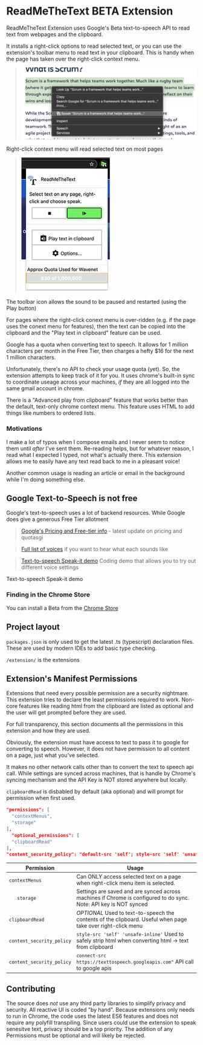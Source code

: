 # ReadMeTheText BETA Extension
ReadMeTheText Extension uses Google's Beta text-to-speech API to read text from webpages and the clipboard.

It installs a right-click options to read selected text, or you can use the extension's toolbar menu to read text in your clipboard. This is handy when the page has taken over the right-click context menu.

>  <img src="./assets/example-playing-selected-text.png" width="800px">
 
 Right-click context menu will read selected text on most pages

>  ![Demo of selected Chrome toolbar feature ](./assets/example-toolbar-ui.png)
>

The toolbar icon allows the sound to be paused and restarted (using the Play button)

For pages where the right-click conext menu is over-ridden (e.g. if the page uses the conext menu for features), 
then the text can be copied into the clipboard and the "Play text in clipboard" feature can be used.

Google has a quota when converting text to speech. It allows for 1 million characters per month
in the Free Tier, then charges a hefty $16 for the next 1 million characters.

Unfortunately, there's no API to check your usage quota (yet). So, the extension attempts to keep track of it for you. It uses chrome's built-in sync to coordinate useage across your machines, _if_ they are all logged into the same gmail account in chrome.

There is a "Advanced play from clipboard" feature that works better than the default, text-only chrome context menu. This feature uses HTML to add things like numbers to ordered lists. 

### Motivations
I make a lot of typos when I compose emails and I never seem to notice them until _after_ I've sent them. 
Re-reading helps, but for whatever reason, I read what I expected I typed, not what's actually
there. This extension allows me to easily have any text read back to me in a pleasant voice!

Another common usage is reading an article or email in the background while I'm doing something else.

## Google Text-to-Speech is not free
Google's text-to-speech uses a lot of backend resources. While Google does give a generous Free Tier allotment

>  [Google's Pricing and Free-tier info](https://cloud.google.com/text-to-speech/pricing) - latest update on pricing and quotasgi

>  [Full list of voices](https://cloud.google.com/text-to-speech/docs/voices) if you want to hear what each sounds like

>  [Text-to-speech Speak-it demo](https://cloud.google.com/text-to-speech#section-2) Coding demo that allows you to try out different voice settings 

Text-to-speech Speak-it demo


### Finding in the Chrome Store

You can install a Beta from the [Chrome Store](https://chrome.google.com/webstore/detail/readmethetext-beta/ohefbjijnlclhjfclaijbhnjaejeeeog)


## Project layout

`packages.json` is only used to get the latest .ts (typescript) declaration files. These are used by modern IDEs to add basic type checking.

`/extension/` is the extensions

## Extension's Manifest Permissions

Extensions that need every possible permission are a security nightmare. This extension tries to declare the least permissions required to work.  Non-core features like reading html from the clipboard are listed as optional and the user will get prompted before they are used.

For full transparency, this section documents all the permissions in this extension and how they are used.

Obviously, the extension must have access to text to pass it to google for converting to speech. 
However, it does not have permission to all content on a page, just what you've selected.

It makes no other network calls other than to convert the text to speech api call. While settings are synced across machines,
that is handle by Chrome's syncing mechanism and the API Key is NOT stored anywhere but locally.

`clipboardRead` is disbabled by default (aka optional) and will prompt for permission when first used.


```json
"permissions": [
  "contextMenus", 
  "storage"
],
  "optional_permissions": [
  "clipboardRead"
],
"content_security_policy": "default-src 'self'; style-src 'self' 'unsafe-inline'; connect-src https://texttospeech.googleapis.com"
```

|   Permission   | Usage                      |
|----------------|----------------------------|
|`contextMenus`  | Can ONLY access selected text on a page when right-click menu item is selected.|
|`   storage`    | Settings are saved and are synced across machines if Chrome is configured to do sync. Note: API key is NOT synced|
|`clipboardRead` | _OPTIONAL_ Used to text-to-speech the contents of the clipboard. Useful when page take over right-click menu|
|`content_security_policy`|   `style-src 'self' 'unsafe-inline'` Used to safely strip html when converting html -> text from clipboard |
|`content_security_policy`|   `connect-src https://texttospeech.googleapis.com"` API call to google apis |


## Contributing
The source does *not* use any third party libraries to simplify privacy and security. All reactive UI is coded "by hand". Because extensions only needs to run in Chrome, the code uses the latest ES6 features and does not require any polyfill transpiling. Since users could use the extension to speak senesitve text, privacy should be a top priority. The addition of any Permissions must be optional and will likely be rejected.


